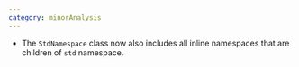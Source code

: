 ```yaml
---
category: minorAnalysis
---
```

* The `StdNamespace` class now also includes all inline namespaces that are children of `std` namespace.
